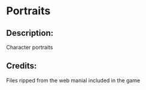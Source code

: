 # Portraits

## Description: 

Character portraits

## Credits: 

Files ripped from the web manial included in the game

